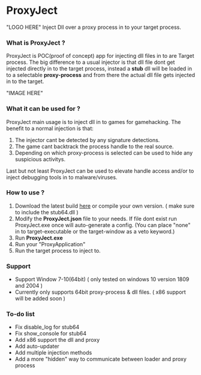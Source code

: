 # ProxyJect
"LOGO HERE"
Inject Dll over a proxy process in to your target process. 

### What is ProxyJect ?
ProxyJect is POC(proof of concept) app for injecting dll files in to are Target process. The big difference to a usual injector is that dll file dont get injected directly in to the target process, instead a **stub** dll will be loaded in to a selectable **proxy-process** and from there the actual dll file gets injected in to the target.

"IMAGE HERE"

### What it can be used for ?
ProxyJect main usage is to inject dll in to games for gamehacking.
The benefit to a normal injection is that:
1. The injector cant be detected by any signature detections.
2. The game cant backtrack the process handle to the real source.
3. Depending on which proxy-process is selected can be used to hide any suspicious activitys.

Last but not least ProxyJect can be used to elevate handle access and/or to inject debugging tools in to malware/viruses.

### How to use ?
1. Download the latest build [here](https://github.com/suspex0/ProxyJect/releases/tag/ProxyJect-alpha-1.0) or compile your own version. ( make sure to include the stub64.dll )
2. Modify the **ProxyJect.json** file to your needs. If file dont exist run ProxyJect.exe once will auto-generate a config. (You can place "none" in to target-executable or the target-window as a veto keyword.)
3. Run **ProxyJect.exe**
4. Run your "ProxyApplication"
5. Run the target process to inject to.

### Support
- Support Window 7-10(64bit) ( only tested on windows 10 version 1809 and 2004 )
- Currently only supports 64bit proxy-process & dll files. ( x86 support will be added soon )

### To-do list
- Fix disable_log for stub64
- Fix show_console for stub64
- Add x86 support the dll and proxy
- Add auto-updater
- Add multiple injection methods
- Add a more "hidden" way to communicate between loader and proxy process
